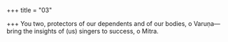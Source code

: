 +++
title = "03"

+++
You two, protectors of our dependents and of our bodies, o Varuṇa— bring the insights of (us) singers to success, o Mitra.